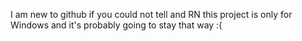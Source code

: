 I am new to github if you could not tell and RN this project is only for Windows and it's probably going to stay that way :(
